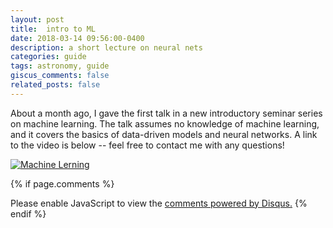 ```yaml
---
layout: post
title:  intro to ML
date: 2018-03-14 09:56:00-0400
description: a short lecture on neural nets
categories: guide
tags: astronomy, guide
giscus_comments: false
related_posts: false
---
```



About a month ago, I gave the first talk in a new introductory seminar series on machine learning. The talk assumes no knowledge of machine learning, and it covers the basics of data-driven models and neural networks. A link to the video is below -- feel free to contact me with any questions!

[![Machine Lerning](screenshot.png)](https://www.youtube.com/watch?v=XIJx7Vhc3Yk "Machine Learning")

{% if page.comments %}
<div id="disqus_thread"></div>
<script>

/**
*  RECOMMENDED CONFIGURATION VARIABLES: EDIT AND UNCOMMENT THE SECTION BELOW TO INSERT DYNAMIC VALUES FROM YOUR PLATFORM OR CMS.
*  LEARN WHY DEFINING THESE VARIABLES IS IMPORTANT: https://disqus.com/admin/universalcode/#configuration-variables*/
/*
var disqus_config = function () {
this.page.url = PAGE_URL;  // Replace PAGE_URL with your page's canonical URL variable
this.page.identifier = PAGE_IDENTIFIER; // Replace PAGE_IDENTIFIER with your page's unique identifier variable
};
*/
(function() { // DON'T EDIT BELOW THIS LINE
var d = document, s = d.createElement('script');
s.src = 'https://ashleyvillar-com.disqus.com/embed.js';
s.setAttribute('data-timestamp', +new Date());
(d.head || d.body).appendChild(s);
})();
</script>
<noscript>Please enable JavaScript to view the <a href="https://disqus.com/?ref_noscript">comments powered by Disqus.</a></noscript>
{% endif %}

